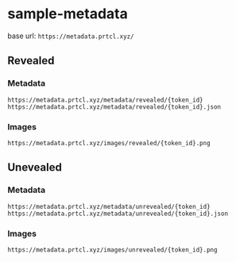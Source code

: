 # sample-metadata
base url: `https://metadata.prtcl.xyz/`

## Revealed

### Metadata
`https://metadata.prtcl.xyz/metadata/revealed/{token_id}`
`https://metadata.prtcl.xyz/metadata/revealed/{token_id}.json`

### Images
`https://metadata.prtcl.xyz/images/revealed/{token_id}.png`


## Unevealed

### Metadata

`https://metadata.prtcl.xyz/metadata/unrevealed/{token_id}`
`https://metadata.prtcl.xyz/metadata/unrevealed/{token_id}.json`

### Images
`https://metadata.prtcl.xyz/images/unrevealed/{token_id}.png`
